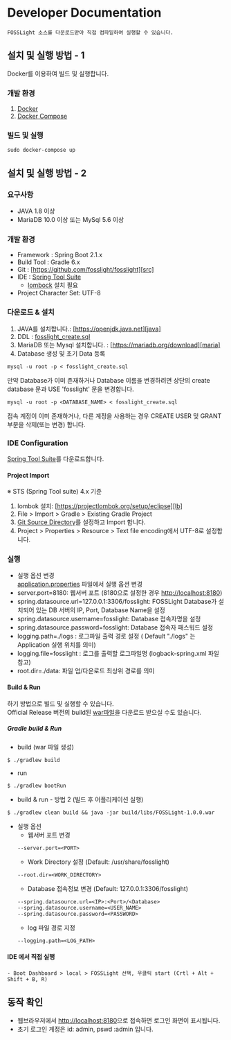 # Developer Documentation
```note
FOSSLight 소스를 다운로드받아 직접 컴파일하여 실행할 수 있습니다. 
```


## 설치 및 실행 방법 - 1
Docker를 이용하여 빌드 및 실행합니다.

### 개발 환경
1. [Docker][docker]
2. [Docker Compose][doccompose]

[docker]: https://docs.docker.com/engine/install/
[doccompose]: https://docs.docker.com/compose/install/

### 빌드 및 실행
```
sudo docker-compose up
```

## 설치 및 실행 방법 - 2
### 요구사항
- JAVA 1.8 이상
- MariaDB 10.0 이상 또는 MySql 5.6 이상

### 개발 환경
- Framework : Spring Boot 2.1.x
- Build Tool : Gradle 6.x
- Git : [https://github.com/fosslight/fosslight][src]
- IDE : [Spring Tool Suite][spring]
    - [lombock][lb] 설치 필요
- Project Character Set: UTF-8

### 다운로드 & 설치
1. JAVA를 설치합니다.: [https://openjdk.java.net][java]
2. DDL : [fosslight_create.sql][sql]
3. MariaDB 또는 Mysql 설치합니다. : [https://mariadb.org/download][maria]
4. Database 생성 및 초기 Data 등록
```
mysql -u root -p < fosslight_create.sql
```
만약 Database가 이미 존재하거나 Database 이름을 변경하려면 상단의 create database 문과 USE 'fosslight' 문을 변경합니다.
```
mysql -u root -p <DATABASE_NAME> < fosslight_create.sql
```
접속 계정이 이미 존재하거나, 다른 계정을 사용하는 경우 CREATE USER 및 GRANT 부분을 삭제(또는 변경) 합니다.


### IDE Configuration
[Spring Tool Suite][spring]를 다운로드합니다.  

#### Project Import
※ STS (Spring Tool suite) 4.x 기준
1. lombok 설치: [https://projectlombok.org/setup/eclipse][lb]
2. File > Import > Gradle > Existing Gradle Project
3. [Git Source Directory][git_repo]를 설정하고 Import 합니다.
4. Project > Properties > Resource > Text file encoding에서 UTF-8로 설정합니다.

[spring]: https://spring.io/tools
[lb]: https://projectlombok.org/setup/eclipse
[src]: https://github.com/fosslight/fosslight
[sql]: https://github.com/fosslight/fosslight/blob/main/db/initdb.d/fosslight_create.sql
[maria]: https://mariadb.org/download/
[java]: https://openjdk.java.net
[git_repo]: https://github.com/fosslight/fosslight

### 실행
- 실행 옵션 변경    
[application.properties][props] 파일에서 실행 옵션 변경
 - server.port=8180: 웹서버 포트 (8180으로 설정한 경우 [http://localhost:8180][local])
 - spring.datasource.url=127.0.0.1:3306/fosslight: FOSSLight Database가 설치되어 있는 DB 서버의 IP, Port, Database Name을 설정
 - spring.datasource.username=fosslight: Database 접속자명을 설정
 - spring.datasource.password=fosslight: Database 접속자 패스워드 설정
 - logging.path=./logs : 로그파일 출력 경로 설정 ( Default "./logs" 는 Application 실행 위치를 의미)
 - logging.file=fosslight : 로그를 출력할 로그파일명 (logback-spring.xml 파일 참고)
 - root.dir=./data: 파일 업/다운로드 최상위 경로를 의미

[props]: https://github.com/fosslight/fosslight/blob/main/src/main/resources/application.properties

#### Build & Run
하기 방법으로 빌드 및 실행할 수 있습니다.     
Official Release 버전의 build된 [war파일][war]을 다운로드 받으실 수도 있습니다.

[war]: https://github.com/fosslight/fosslight/releases

##### Gradle build & Run
- build (war 파일 생성)
```
$ ./gradlew build
```
- run
```
$ ./gradlew bootRun
```
- build & run - 방법 2 (빌드 후 어플리케이션 실행)
```
$ ./gradlew clean build && java -jar build/libs/FOSSLight-1.0.0.war
```

   -   실행 옵션
        - 웹서버 포트 변경
        ```
        --server.port=<PORT>
        ```
        - Work Directory 설정 (Default: /usr/share/fosslight)
        ```
        --root.dir=<WORK_DIRECTORY>
        ```
        - Database 접속정보 변경 (Default: 127.0.0.1:3306/fosslight)
        ```
        --spring.datasource.url=<IP>:<Port>/<Database>
        --spring.datasource.username=<USER_NAME>
        --spring.datasource.password=<PASSWORD>
        ```
        - log 파일 경로 지정
        ```
        --logging.path=<LOG_PATH>
        ```


#### IDE 에서 직접 실행
    - Boot Dashboard > local > FOSSLight 선택, 우클릭 start (Crtl + Alt + Shift + B, R)


## 동작 확인
- 웹브라우저에서 [http://localhost:8180][local]으로 접속하면 로그인 화면이 표시됩니다.
- 초기 로그인 계정은 id: admin, pswd :admin 입니다.

[local]: http://localhost:8180
